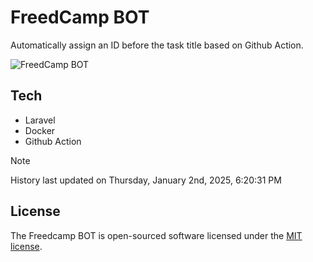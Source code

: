 # FreedCamp BOT

Automatically assign an ID before the task title based on Github Action.

![FreedCamp BOT](https://repository-images.githubusercontent.com/737932867/7d34798b-2680-471c-b089-a78a718d3d6a)

## Tech

- Laravel
- Docker
- Github Action

> [!NOTE]  
> History last updated on Thursday, January 2nd, 2025, 6:20:31 PM

## License

The Freedcamp BOT is open-sourced software licensed under the [MIT license](https://opensource.org/licenses/MIT).
